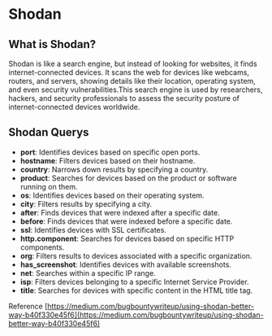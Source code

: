 # **Shodan** #

## **What is Shodan?** ##

Shodan is like a search engine, but instead of looking for websites, it finds internet-connected devices. It scans the web for devices like webcams, routers, and servers, showing details like their location, operating system, and even security vulnerabilities.This search engine is used by researchers, hackers, and security professionals to assess the security posture of internet-connected devices worldwide.

## **Shodan Querys** ##
* **port**: Identifies devices based on specific open ports.
* **hostname**: Filters devices based on their hostname.
* **country**: Narrows down results by specifying a country.
* **product**: Searches for devices based on the product or software running on them.
* **os**: Identifies devices based on their operating system.
* **city**: Filters results by specifying a city.
* **after**: Finds devices that were indexed after a specific date.
* **before**: Finds devices that were indexed before a specific date.
* **ssl**: Identifies devices with SSL certificates.
* **http.component**: Searches for devices based on specific HTTP components.
* **org**: Filters results to devices associated with a specific organization.
* **has_screenshot**: Identifies devices with available screenshots.
* **net**: Searches within a specific IP range.
* **isp**: Filters devices belonging to a specific Internet Service Provider.
* **title**: Searches for devices with specific content in the HTML title tag.

Reference
[https://medium.com/bugbountywriteup/using-shodan-better-way-b40f330e45f6](https://medium.com/bugbountywriteup/using-shodan-better-way-b40f330e45f6)

